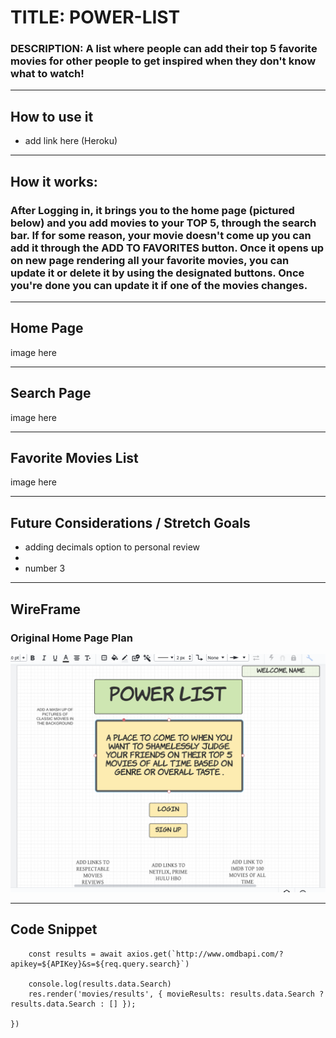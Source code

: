 # TITLE:  POWER-LIST
### DESCRIPTION: A list where people can add their top 5 favorite movies for other people to get inspired when they don't know what to watch!

---

## How to use it 
- add link here (Heroku)
--- 

## How it works: 

### After Logging in, it brings you to the home page (pictured below) and you add movies to your TOP 5, through the search bar. If for some reason, your movie doesn't come up you can add it through the ADD TO FAVORITES button. Once it opens up on new page rendering all your favorite movies, you can update it or delete it by using the designated buttons. Once you're done you can update it if one of the movies changes. 

---

## Home Page 
image here

---

## Search Page 
image here

---

## Favorite Movies List
image here

---

## Future Considerations / Stretch Goals
- adding decimals option to personal review
- 
- number 3

---

## WireFrame

### Original Home Page Plan
![HOME PAGE](./images/front-page.PNG)

---

## Code Snippet
```
    const results = await axios.get(`http://www.omdbapi.com/?apikey=${APIKey}&s=${req.query.search}`)

    console.log(results.data.Search)
    res.render('movies/results', { movieResults: results.data.Search ? results.data.Search : [] });

})
```